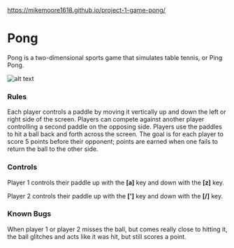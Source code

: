 https://mikemoore1618.github.io/project-1-game-pong/

<h1>Pong</h1>

Pong is a two-dimensional sports game that simulates table tennis, or Ping Pong. 

![alt text](https://i.imgur.com/HxCpqbY.png)

<h3>Rules</h3>

Each player controls a paddle by moving it vertically up and down the left or right side of the screen. Players can compete against another player controlling a second paddle on the opposing side. Players use the paddles to hit a ball back and forth across the screen. The goal is for each player to score 5 points before their opponent; points are earned when one fails to return the ball to the other side.


<h3>Controls</h3> 

Player 1 controls their paddle up with the **[a]** key and down with the **[z]** key.

Player 2 controls their paddle up with the **[']** key and down with the **[/]** key.

<h3>Known Bugs</h3> 

When player 1 or player 2 misses the ball, but comes really close to hitting it, the ball glitches and acts like it was hit, but still scores a point. 
